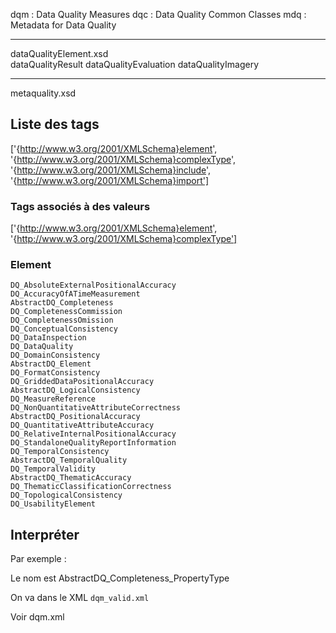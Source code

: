 dqm : Data Quality Measures
dqc : Data Quality Common Classes
mdq : Metadata for Data Quality

---

dataQualityElement.xsd  
dataQualityResult
dataQualityEvaluation
dataQualityImagery

----

metaquality.xsd

## Liste des tags
['{http://www.w3.org/2001/XMLSchema}element', '{http://www.w3.org/2001/XMLSchema}complexType', '{http://www.w3.org/2001/XMLSchema}include', '{http://www.w3.org/2001/XMLSchema}import']

### Tags associés à des valeurs
['{http://www.w3.org/2001/XMLSchema}element', '{http://www.w3.org/2001/XMLSchema}complexType']

### Element
	DQ_AbsoluteExternalPositionalAccuracy
	DQ_AccuracyOfATimeMeasurement
	AbstractDQ_Completeness
	DQ_CompletenessCommission
	DQ_CompletenessOmission
	DQ_ConceptualConsistency
	DQ_DataInspection
	DQ_DataQuality
	DQ_DomainConsistency
	AbstractDQ_Element
	DQ_FormatConsistency
	DQ_GriddedDataPositionalAccuracy
	AbstractDQ_LogicalConsistency
	DQ_MeasureReference
	DQ_NonQuantitativeAttributeCorrectness
	AbstractDQ_PositionalAccuracy
	DQ_QuantitativeAttributeAccuracy
	DQ_RelativeInternalPositionalAccuracy
	DQ_StandaloneQualityReportInformation
	DQ_TemporalConsistency
	AbstractDQ_TemporalQuality
	DQ_TemporalValidity
	AbstractDQ_ThematicAccuracy
	DQ_ThematicClassificationCorrectness
	DQ_TopologicalConsistency
	DQ_UsabilityElement

## Interpréter
Par exemple :

<complexType name="AbstractDQ_Completeness_PropertyType">
    <sequence minOccurs="0">
      <element ref="mdq:AbstractDQ_Completeness"/>
    </sequence>
    <attributeGroup ref="gco:ObjectReference"/>
    <attribute ref="gco:nilReason"/>
  </complexType>

Le nom est AbstractDQ_Completeness_PropertyType

On va dans le XML `dqm_valid.xml`

Voir dqm.xml

